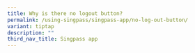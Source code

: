 ```yaml
---
title: Why is there no logout button?
permalink: /using-singpass/singpass-app/no-log-out-button/
variant: tiptap
description: ""
third_nav_title: Singpass app
---
```


